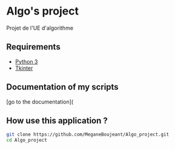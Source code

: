 # Algo's project
Projet de l'UE d'algorithme

## Requirements
* [Python 3](https://www.python.org/)
* [Tkinter](https://docs.python.org/3/library/tkinter.html)

## Documentation of my scripts
[go to the documentation](

## How use this application  ?

```sh
git clone https://github.com/MeganeBoujeant/Algo_project.git
cd Algo_project
```
